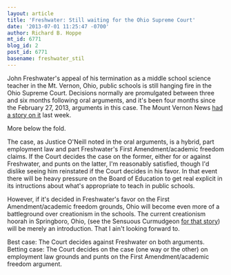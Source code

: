 ```yaml
---
layout: article
title: 'Freshwater: Still waiting for the Ohio Supreme Court'
date: '2013-07-01 11:25:47 -0700'
author: Richard B. Hoppe
mt_id: 6771
blog_id: 2
post_id: 6771
basename: freshwater_stil
---
```

John Freshwater's appeal of his termination as a middle school science teacher in the Mt. Vernon, Ohio, public schools is still  hanging fire in the Ohio Supreme Court. Decisions normally are promulgated between three and six months following oral arguments, and it's been four months since the February 27, 2013, arguments in this case. The Mount Vernon News [had a story on it](http://www.mountvernonnews.com/local/13/06/27/article?id=5) last week.

More below the fold.

The case, as Justice O'Neill noted in the oral arguments, is a hybrid, part employment law and part Freshwater's First Amendment/academic freedom claims. If the Court decides the case on the former, either for or against Freshwater, and punts on the latter, I'm reasonably satisfied, though I'd dislike seeing him reinstated if the Court decides in his favor. In that event there will be heavy pressure on the Board of Education to get real explicit in its intructions about what's appropriate to teach in public schools.

However, if it's decided in Freshwater's favor on the First Amendment/academic freedom grounds, Ohio will become even more of a battleground over creationism in the schools. The current creationism hoorah in Springboro, Ohio, (see the Sensuous Curmudgeon [for that story](http://sensuouscurmudgeon.wordpress.com/2013/06/27/springboro-school-board-once-more-into-the-ark/)) will be merely an introduction. That I ain't looking forward to.

Best case: The Court decides against Freshwater on both arguments. Betting case: The Court decides on the case (one way or the other) on employment law grounds and punts on the First Amendment/academic freedom argument.
